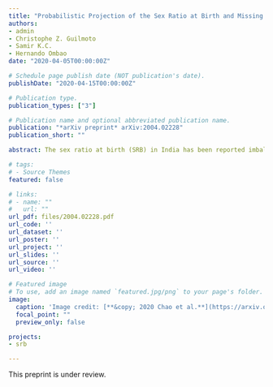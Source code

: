 ```yaml
---
title: "Probabilistic Projection of the Sex Ratio at Birth and Missing Female Births by State and Union Territory in India"
authors:
- admin
- Christophe Z. Guilmoto
- Samir K.C.
- Hernando Ombao
date: "2020-04-05T00:00:00Z"

# Schedule page publish date (NOT publication's date).
publishDate: "2020-04-15T00:00:00Z"

# Publication type.
publication_types: ["3"]

# Publication name and optional abbreviated publication name.
publication: "*arXiv preprint* arXiv:2004.02228"
publication_short: ""

abstract: The sex ratio at birth (SRB) in India has been reported imbalanced since the 1970s. Previous studies have shown a great variation in the SRB across geographic locations in India till 2016. As one of the most populous countries and in view of its great regional heterogeneity, it is crucial to produce probabilistic projections for the SRB in India at state level for the purpose of population projection and policy planning. In this paper, we implement a Bayesian hierarchical time series model to project SRB in India by state. We generate SRB probabilistic projections from 2017 to 2030 for 29 States and Union Territories (UTs) in India, and present results in 21 States/UTs with data from the Sample Registration System. Our analysis takes into account two state-specific factors that contribute to sex-selective abortion and resulting sex imbalances at birth: intensity of son preference and fertility squeeze. We project that the largest contribution to female births deficits is in Uttar Pradesh, with cumulative number of missing female births projected to be 2.0 (95% credible interval [1.9; 2.2]) million from 2017 to 2030. The total female birth deficits during 2017--2030 for the whole India is projected to be 6.8 [6.6; 7.0] million.

# tags:
# - Source Themes
featured: false

# links:
# - name: ""
#   url: ""
url_pdf: files/2004.02228.pdf
url_code: ''
url_dataset: ''
url_poster: ''
url_project: ''
url_slides: ''
url_source: ''
url_video: ''

# Featured image
# To use, add an image named `featured.jpg/png` to your page's folder. 
image:
  caption: 'Image credit: [**&copy; 2020 Chao et al.**](https://arxiv.org/pdf/2004.02228.pdf)'
  focal_point: ""
  preview_only: false

projects:
- srb

---
```


This preprint is under review.
